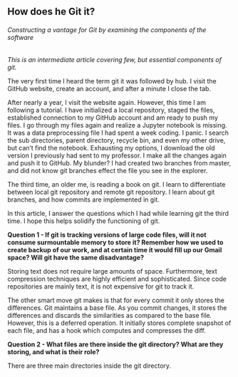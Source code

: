 ## How does he Git it?

###### Constructing a vantage for Git by examining the components of the software

_This is an intermediate article covering few, but essential components of git._

The very first time I heard the term git it was followed by hub. I visit the GitHub website, create an account, and after a minute I close the tab. 

After nearly a year, I visit the website again. However, this time I am following a tutorial. I have initialized a local repository, staged the files, established connection to my GitHub account and am ready to push my files. I go through my files again and realize a Jupyter notebook is missing. It was a data preprocessing file I had spent a week coding. I panic. I search the sub directories, parent directory, recycle bin, and even my other drive, but can’t find the notebook. Exhausting my options, I download the old version I previously had sent to my professor. I make all the changes again and push it to GitHub. My blunder? I had created two branches from master, and did not know git branches effect the file you see in the explorer. 

The third time, an older me, is reading a book on git. I learn to differentiate between local git repository and remote git repository. I learn about git branches, and how commits are implemented in git.

In this article, I answer the questions which I had while learning git the third time. I hope this helps solidify the functioning of git.

**Question 1 - If git is tracking versions of large code files, will it not consume surmountable memory to store it? Remember how we used to create backup of our work, and at certain time it would fill up our Gmail space? Will git have the same disadvantage?**

Storing text does not require large amounts of space. Furthermore, text compression techniques are highly efficient and sophisticated. Since code repositories are mainly text, it is not expensive for git to track it. 

The other smart move git makes is that for every commit it only stores the differences. Git maintains a base file. As you commit changes, it stores the differences and discards the similarities as compared to the base file. However, this is a deferred operation. It initially stores complete snapshot of each file, and has a hook which computes and compresses the diff.

**Question 2 - What files are there inside the git directory? What are they storing, and what is their role?**

There are three main directories inside the git directory.